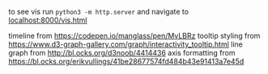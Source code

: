 to see vis run `python3 -m http.server` and navigate to <localhost:8000/vis.html>

timeline from <https://codepen.io/manglass/pen/MvLBRz>
tooltip styling from <https://www.d3-graph-gallery.com/graph/interactivity_tooltip.html>
line graph from <http://bl.ocks.org/d3noob/4414436>
axis formatting from <https://bl.ocks.org/erikvullings/41be28677574fd484b43e91413a7e45d>